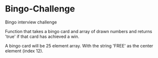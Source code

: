 # Bingo-Challenge
 Bingo interview challenge

Function that takes a bingo card and array of drawn numbers and returns 'true' if that card has achieved a win.

A bingo card will be 25 element array. With the string 'FREE' as the center element (index 12).
